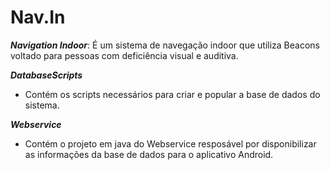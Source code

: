 # Nav.In

***Navigation Indoor***: É um sistema de navegação indoor que utiliza Beacons voltado para pessoas com deficiência visual e auditiva.

***DatabaseScripts***
* Contém os scripts necessários para criar e popular a base de dados do sistema.

***Webservice***
* Contém o projeto em java do Webservice resposável por disponibilizar as informações da base de dados para o aplicativo Android.
